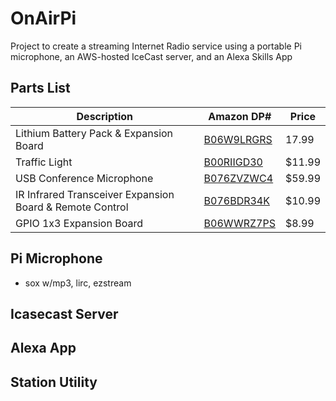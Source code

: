 # OnAirPi
Project to create a streaming Internet Radio service using a portable Pi microphone, an AWS-hosted IceCast server, and an Alexa Skills App
## Parts List
Description | Amazon DP# | Price
--- | --- | ---
| Lithium Battery Pack & Expansion Board | [B06W9LRGRS](https://www.amazon.com/dp/B06W9LRGRS) | 17.99
| Traffic Light | [B00RIIGD30](https://www.amazon.com/dp/B00RIIGD30) | $11.99
| USB Conference Microphone | [B076ZVZWC4](https://www.amazon.com/dp/B076ZVZWC4) | $59.99
| IR Infrared Transceiver Expansion Board & Remote Control | [B076BDR34K](https://www.amazon.com/dp/B076BDR34K) | $10.99
| GPIO 1x3 Expansion Board | [B06WWRZ7PS](https://www.amazon.com/dp/B06WWRZ7PS) | $8.99

## Pi Microphone
- sox w/mp3, lirc, ezstream
## Icasecast Server
## Alexa App
## Station Utility

